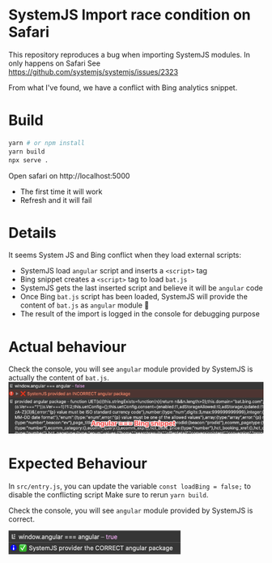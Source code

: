 # SystemJS Import race condition on Safari

This repository reproduces a bug when importing SystemJS modules.
In only happens on Safari
See https://github.com/systemjs/systemjs/issues/2323

From what I've found, we have a conflict with Bing analytics snippet.

# Build

```sh
yarn # or npm install
yarn build
npx serve .
```

Open safari on http://localhost:5000
- The first time it will work
- Refresh and it will fail

# Details
It seems System JS and Bing conflict when they load external scripts:
- SystemJS load `angular` script and inserts a `<script>` tag
- Bing snippet creates a `<script>` tag to load `bat.js`
- SystemJS gets the last inserted script and believe it will be `angular` code
- Once Bing `bat.js` script has been loaded, SystemJS will provide the content of `bat.js` as `angular` module 🤯
- The result of the import is logged in the console for debugging purpose

# Actual behaviour
Check the console, you will see `angular` module provided by SystemJS is actually the content of `bat.js`.
![actual-behaviour](./images/systemjs-actual.png)

# Expected Behaviour
In `src/entry.js`, you can update the variable `const loadBing = false;` to disable the conflicting script
Make sure to rerun `yarn build`.

Check the console, you will see `angular` module provided by SystemJS is correct.

![expected-behaviour](./images/systemjs-expected.png)
